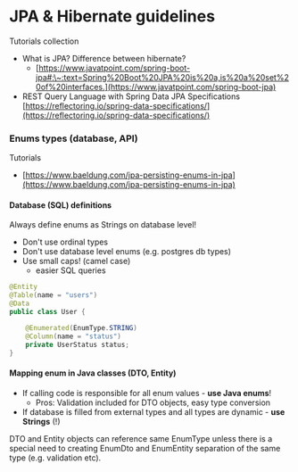 # JPA & Hibernate guidelines

Tutorials collection

* What is JPA? Difference between hibernate?
  * [https://www.javatpoint.com/spring-boot-jpa#:\~:text=Spring%20Boot%20JPA%20is%20a,is%20a%20set%20of%20interfaces.](https://www.javatpoint.com/spring-boot-jpa)
* REST Query Language with Spring Data JPA Specifications [https://reflectoring.io/spring-data-specifications/](https://reflectoring.io/spring-data-specifications/)

### Enums types (database, API)&#x20;

Tutorials

* [https://www.baeldung.com/jpa-persisting-enums-in-jpa](https://www.baeldung.com/jpa-persisting-enums-in-jpa)

#### Database (SQL) definitions

Always define enums as Strings on database level!&#x20;

* Don't use ordinal types&#x20;
* Don't use database level enums (e.g. postgres db types)
* Use small caps! (camel case)
  * easier SQL queries&#x20;

```java
@Entity
@Table(name = "users")
@Data
public class User {

    @Enumerated(EnumType.STRING)
    @Column(name = "status")
    private UserStatus status;
}
```

#### Mapping enum in Java classes (DTO, Entity)

* If calling code is responsible for all enum values - **use Java enums**!
  * Pros: Validation included for DTO objects, easy type conversion
* &#x20;If database is filled from external types and all types are dynamic - **use Strings** (!)

DTO and Entity objects can reference same EnumType unless there is a special need to creating EnumDto and EnumEntity separation of the same type (e.g. validation etc).&#x20;


